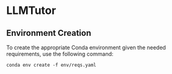 # LLMTutor

## Environment Creation

To create the appropriate Conda environment given the needed requirements, use the following command: 

```conda env create -f env/reqs.yaml```
